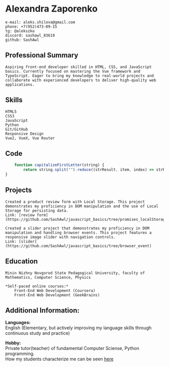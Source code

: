 **Alexandra Zaporenko**  
========================
    e-mail: aleks.shilova@gmail.com  
    phone: +7(952)473-09-15  
    tg: @alekszko  
    discord: sashawl_83619  
    github: SashAwl  

**Professional Summary**  
-----------------------
    Aspiring front-end developer skilled in HTML, CSS, and JavaScript basics. Currently focused on mastering the Vue framework and TypeScript. Eager to bring my knowledge to real-world projects and collaborate with experienced developers to deliver high-quality web applications.  

**Skills**  
-----------------------
    HTML5  
    CSS3  
    JavaScript  
    Python  
    Git/GitHub  
    Responsive Design  
    Vue2, VueX, Vue Router  

**Code**  
-----------------------
```JavaScript
    function capitalizeFirstLetter(string) {
        return string.split("").reduce((strResult, item, index) => strResult + `${string[index - 1] === " " ? item.toUpperCase() : item}`, string[0].toUpperCase()); 
}
```  

**Projects**  
-----------------------
    Created a product review form with Local Storage. This project demonstrates my proficiency in DOM manipulation and the use of Local Storage for persisting data.  
    Link: [review form](https://github.com/SashAwl/javascript_basics/tree/promises_localStorage/promises_localStorage/hw)  

    Created a slider project that demonstrates my proficiency in DOM manipulation and handling browser events. This project features a responsive image slider with navigation controls.  
    Link: [slider](https://github.com/SashAwl/javascript_basics/tree/browser_event)  

**Education**  
-----------------------
    Minin Nizhny Novgorod State Pedagogical University, faculty of Mathematics, Computer Science, Physics  

    *Self-paced online courses:*  
        Front-End Web Development (Coursera)  
        Front-End Web Development (GeekBrains)  

**Additional Information:**  
-----------------------

**Languages:**  
    English (Elementary, but actively improving my language skills through continuous study and practice)  

**Hobby:**  
    Private tutor(teacher) of fundamental Computer Sciense, Python programming.  
    How my students characterize me can be seen [here](https://profi.ru/profile/ZaporenkoAS)  